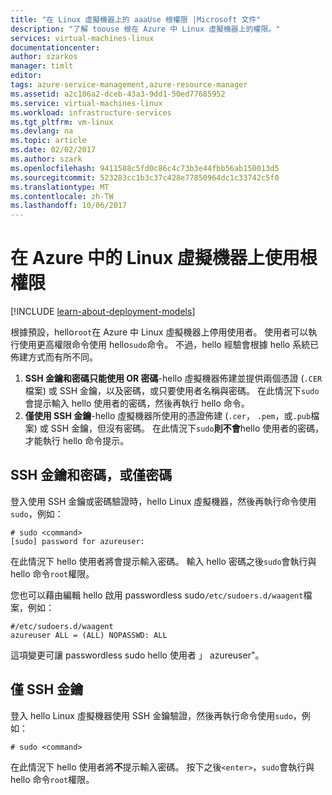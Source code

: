 ```yaml
---
title: "在 Linux 虛擬機器上的 aaaUse 根權限 |Microsoft 文件"
description: "了解 toouse 根在 Azure 中 Linux 虛擬機器上的權限。"
services: virtual-machines-linux
documentationcenter: 
author: szarkos
manager: timlt
editor: 
tags: azure-service-management,azure-resource-manager
ms.assetid: a2c106a2-dceb-43a3-9dd1-50ed77685952
ms.service: virtual-machines-linux
ms.workload: infrastructure-services
ms.tgt_pltfrm: vm-linux
ms.devlang: na
ms.topic: article
ms.date: 02/02/2017
ms.author: szark
ms.openlocfilehash: 9411588c5fd0c86c4c73b3e44fbb56ab150013d5
ms.sourcegitcommit: 523283cc1b3c37c428e77850964dc1c33742c5f0
ms.translationtype: MT
ms.contentlocale: zh-TW
ms.lasthandoff: 10/06/2017
---
```

# <a name="using-root-privileges-on-linux-virtual-machines-in-azure"></a>在 Azure 中的 Linux 虛擬機器上使用根權限
[!INCLUDE [learn-about-deployment-models](../../../includes/learn-about-deployment-models-both-include.md)]

根據預設，hello`root`在 Azure 中 Linux 虛擬機器上停用使用者。 使用者可以執行使用更高權限命令使用 hello`sudo`命令。 不過，hello 經驗會根據 hello 系統已佈建方式而有所不同。

1. **SSH 金鑰和密碼只能使用 OR 密碼**-hello 虛擬機器佈建並提供兩個憑證 (`.CER`檔案) 或 SSH 金鑰，以及密碼，或只要使用者名稱與密碼。 在此情況下`sudo`會提示輸入 hello 使用者的密碼，然後再執行 hello 命令。
2. **僅使用 SSH 金鑰**-hello 虛擬機器所使用的憑證佈建 (`.cer`， `.pem`，或`.pub`檔案) 或 SSH 金鑰，但沒有密碼。  在此情況下`sudo`**則不會**hello 使用者的密碼，才能執行 hello 命令提示。

## <a name="ssh-key-and-password-or-password-only"></a>SSH 金鑰和密碼，或僅密碼
登入使用 SSH 金鑰或密碼驗證時，hello Linux 虛擬機器，然後再執行命令使用`sudo`，例如：

    # sudo <command>
    [sudo] password for azureuser:

在此情況下 hello 使用者將會提示輸入密碼。 輸入 hello 密碼之後`sudo`會執行與 hello 命令`root`權限。

您也可以藉由編輯 hello 啟用 passwordless sudo`/etc/sudoers.d/waagent`檔案，例如：

    #/etc/sudoers.d/waagent
    azureuser ALL = (ALL) NOPASSWD: ALL

這項變更可讓 passwordless sudo hello 使用者 」 azureuser"。

## <a name="ssh-key-only"></a>僅 SSH 金鑰
登入 hello Linux 虛擬機器使用 SSH 金鑰驗證，然後再執行命令使用`sudo`，例如：

    # sudo <command>

在此情況下 hello 使用者將**不**提示輸入密碼。 按下之後`<enter>`，`sudo`會執行與 hello 命令`root`權限。


